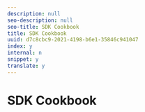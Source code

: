 ```yaml
---
description: null
seo-description: null
seo-title: SDK Cookbook
title: SDK Cookbook
uuid: d7c8cbc9-2021-4198-b6e1-35846c941047
index: y
internal: n
snippet: y
translate: y
---
```


# SDK Cookbook


